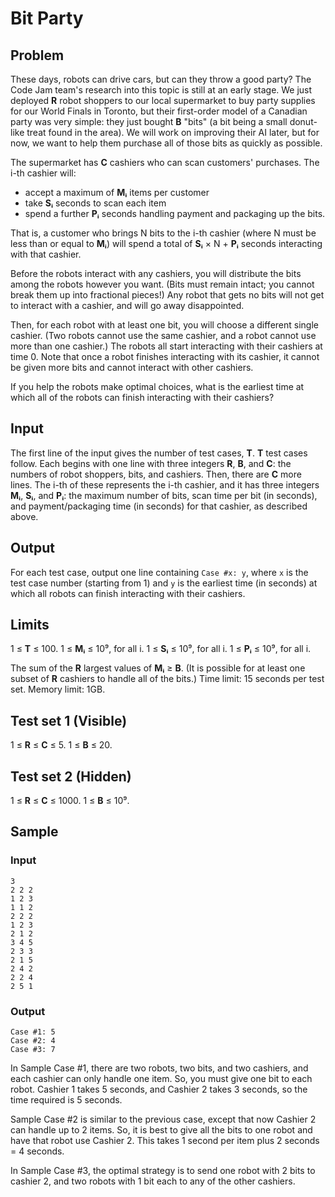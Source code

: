 # Bit Party
## Problem
These days, robots can drive cars, but can they throw a good party? The Code
Jam team's research into this topic is still at an early stage. We just
deployed **R** robot shoppers to our local supermarket to buy party supplies
for our World Finals in Toronto, but their first-order model of a Canadian
party was very simple: they just bought **B** "bits" (a bit being a small
donut-like treat found in the area). We will work on improving their AI later,
but for now, we want to help them purchase all of those bits as quickly as
possible.

The supermarket has **C** cashiers who can scan customers' purchases. The i-th
cashier will:
* accept a maximum of **Mᵢ** items per customer
* take **Sᵢ** seconds to scan each item
* spend a further **Pᵢ** seconds handling payment and packaging up the bits.

That is, a customer who brings N bits to the i-th cashier (where N must be less
than or equal to **Mᵢ**) will spend a total of **Sᵢ** × N + **Pᵢ** seconds
interacting with that cashier.

Before the robots interact with any cashiers, you will distribute the bits
among the robots however you want. (Bits must remain intact; you cannot break
them up into fractional pieces!) Any robot that gets no bits will not get to
interact with a cashier, and will go away disappointed.

Then, for each robot with at least one bit, you will choose a different single
cashier. (Two robots cannot use the same cashier, and a robot cannot use more
than one cashier.) The robots all start interacting with their cashiers at
time 0. Note that once a robot finishes interacting with its cashier, it cannot
be given more bits and cannot interact with other cashiers.

If you help the robots make optimal choices, what is the earliest time at which
all of the robots can finish interacting with their cashiers?

## Input
The first line of the input gives the number of test cases, **T**. **T** test
cases follow. Each begins with one line with three integers **R**, **B**, and
**C**: the numbers of robot shoppers, bits, and cashiers. Then, there are **C**
more lines. The i-th of these represents the i-th cashier, and it has three
integers **Mᵢ**, **Sᵢ**, and **Pᵢ**: the maximum number of bits, scan time per
bit (in seconds), and payment/packaging time (in seconds) for that cashier, as
described above.

## Output
For each test case, output one line containing `Case #x: y`, where `x` is the
test case number (starting from 1) and `y` is the earliest time (in seconds) at
which all robots can finish interacting with their cashiers.

## Limits
1 ≤ **T** ≤ 100.
1 ≤ **Mᵢ** ≤ 10⁹, for all i.
1 ≤ **Sᵢ** ≤ 10⁹, for all i.
1 ≤ **Pᵢ** ≤ 10⁹, for all i.

The sum of the **R** largest values of **Mᵢ** ≥ **B**. (It is possible for at
least one subset of **R** cashiers to handle all of the bits.)
Time limit: 15 seconds per test set.
Memory limit: 1GB.

## Test set 1 (Visible)
1 ≤ **R** ≤ **C** ≤ 5.
1 ≤ **B** ≤ 20.

## Test set 2 (Hidden)
1 ≤ **R** ≤ **C** ≤ 1000.
1 ≤ **B** ≤ 10⁹.

## Sample
### Input
```
3
2 2 2
1 2 3
1 1 2
2 2 2
1 2 3
2 1 2
3 4 5
2 3 3
2 1 5
2 4 2
2 2 4
2 5 1
```

### Output
```
Case #1: 5
Case #2: 4
Case #3: 7
```

In Sample Case #1, there are two robots, two bits, and two cashiers, and each
cashier can only handle one item. So, you must give one bit to each robot.
Cashier 1 takes 5 seconds, and Cashier 2 takes 3 seconds, so the time required
is 5 seconds.

Sample Case #2 is similar to the previous case, except that now Cashier 2 can
handle up to 2 items. So, it is best to give all the bits to one robot and have
that robot use Cashier 2. This takes 1 second per item plus 2 seconds =
4 seconds.

In Sample Case #3, the optimal strategy is to send one robot with 2 bits to
cashier 2, and two robots with 1 bit each to any of the other cashiers.
